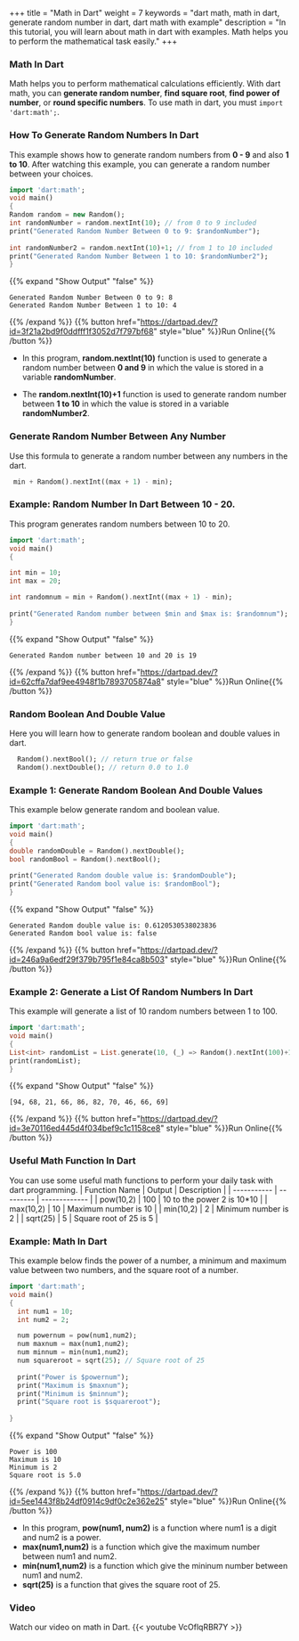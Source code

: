 +++
title = "Math in Dart"
weight = 7
keywords = "dart math, math in dart, generate random number in dart, dart math with example"
description = "In this tutorial, you will learn about math in dart with examples. Math helps you to perform the mathematical task easily."
+++

### Math In Dart
Math helps you to perform mathematical calculations efficiently. With dart math, you can **generate random number**, **find square root**, **find power of number**, or **round specific numbers**. To use math in dart, you must `import 'dart:math';`.

### How To Generate Random Numbers In Dart
This example shows how to generate random numbers from **0 - 9** and also **1 to 10**. After watching this example, you can generate a random number between your choices.

```dart
import 'dart:math';
void main()
{
Random random = new Random();
int randomNumber = random.nextInt(10); // from 0 to 9 included
print("Generated Random Number Between 0 to 9: $randomNumber");
  
int randomNumber2 = random.nextInt(10)+1; // from 1 to 10 included  
print("Generated Random Number Between 1 to 10: $randomNumber2"); 
}
```

{{% expand "Show Output" "false" %}}
````plaintext
Generated Random Number Between 0 to 9: 8
Generated Random Number Between 1 to 10: 4
````
{{% /expand %}}
{{% button href="https://dartpad.dev/?id=3f21a2bd9f0ddfff1f3052d7f797bf68" style="blue" %}}Run Online{{% /button %}}

- In this program, **random.nextInt(10)** function is used to generate a random number between  **0 and 9** in which the value is stored in a variable **randomNumber**. 

- The **random.nextInt(10)+1** function is used to generate random number between
**1 to 10** in which the value is stored in a variable **randomNumber2**.

### Generate Random Number Between Any Number
Use this formula to generate a random number between any numbers in the dart. 
```dart
 min + Random().nextInt((max + 1) - min);
```
### Example: Random Number In Dart Between 10 - 20.
This program generates random numbers between 10 to 20.
```dart
import 'dart:math';
void main()
{

int min = 10;
int max = 20; 

int randomnum = min + Random().nextInt((max + 1) - min);
  
print("Generated Random number between $min and $max is: $randomnum");  
}
```
{{% expand "Show Output" "false" %}}
````plaintext
Generated Random number between 10 and 20 is 19
````
{{% /expand %}}
{{% button href="https://dartpad.dev/?id=62cffa7daf9ee4948f1b7893705874a8" style="blue" %}}Run Online{{% /button %}}

### Random Boolean And Double Value
Here you will learn how to generate random boolean and double values in dart.

```dart
  Random().nextBool(); // return true or false
  Random().nextDouble(); // return 0.0 to 1.0
```

### Example 1: Generate Random Boolean And Double Values
This example below generate random and boolean value.
```dart
import 'dart:math';
void main()
{
double randomDouble = Random().nextDouble();
bool randomBool = Random().nextBool();
  
print("Generated Random double value is: $randomDouble");  
print("Generated Random bool value is: $randomBool");  
}
```
{{% expand "Show Output" "false" %}}
````plaintext
Generated Random double value is: 0.6120530538023836
Generated Random bool value is: false
````
{{% /expand %}}
{{% button href="https://dartpad.dev/?id=246a9a6edf29f379b795f1e84ca8b503" style="blue" %}}Run Online{{% /button %}}

### Example 2:  Generate a List Of Random Numbers In Dart
This example will generate a list of 10 random numbers between 1 to 100.
```dart
import 'dart:math';
void main()
{
List<int> randomList = List.generate(10, (_) => Random().nextInt(100)+1); 
print(randomList);  
}

```
{{% expand "Show Output" "false" %}}
````plaintext
[94, 68, 21, 66, 86, 82, 70, 46, 66, 69]
````
{{% /expand %}}
{{% button href="https://dartpad.dev/?id=3e70116ed445d4f034bef9c1c1158ce8" style="blue" %}}Run Online{{% /button %}}

### Useful Math Function In Dart
You can use some useful math functions to perform your daily task with dart programming. 
|  Function Name |  Output  |  Description  |
| ----------- | --------- | ------------- |
|  pow(10,2)  |  100  |    10 to the power 2 is 10*10  |
|  max(10,2)  |  10  | Maximum number is 10  |
|  min(10,2)  |  2  | Minimum number is 2  |
|  sqrt(25)  |  5  | Square root of 25 is 5  |

### Example: Math In Dart
This example below finds the power of a number, a minimum and maximum value between two numbers, and the square root of a number.

```dart
import 'dart:math';
void main()
{
  int num1 = 10;
  int num2 = 2;

  num powernum = pow(num1,num2);
  num maxnum = max(num1,num2);
  num minnum = min(num1,num2);
  num squareroot = sqrt(25); // Square root of 25
  
  print("Power is $powernum"); 
  print("Maximum is $maxnum"); 
  print("Minimum is $minnum"); 
  print("Square root is $squareroot"); 
  
}
```
{{% expand "Show Output" "false" %}}
````plaintext
Power is 100
Maximum is 10
Minimum is 2
Square root is 5.0
````
{{% /expand %}}
{{% button href="https://dartpad.dev/?id=5ee1443f8b24df0914c9df0c2e362e25" style="blue" %}}Run Online{{% /button %}}

- In this program, **pow(num1, num2)** is a function where num1 is a digit and num2 is a power.
- **max(num1,num2)** is a function which give the maximum number between num1 and num2.
- **min(num1,num2)** is a function which give the mininum number between num1 and num2.
- **sqrt(25)** is a function that gives the square root of 25.

### Video
Watch our video on math in Dart.
{{< youtube VcOflqRBR7Y >}}